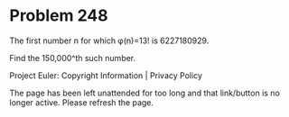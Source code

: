 #   Problem 248

   The first number n for which φ(n)=13! is 6227180929.

   Find the 150,000^th such number.

   Project Euler: Copyright Information | Privacy Policy

   The page has been left unattended for too long and that link/button is no
   longer active. Please refresh the page.

